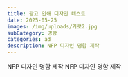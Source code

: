 ```yaml
---
title: 광고 인쇄 디자인 테스트
date: 2025-05-25
images: /img/uploads/가로2.jpg
subCategory: 명함
categories: ad
description: NFP 디자인 명함 제작
---
```

NFP 디자인 명함 제작 NFP 디자인 명함 제작